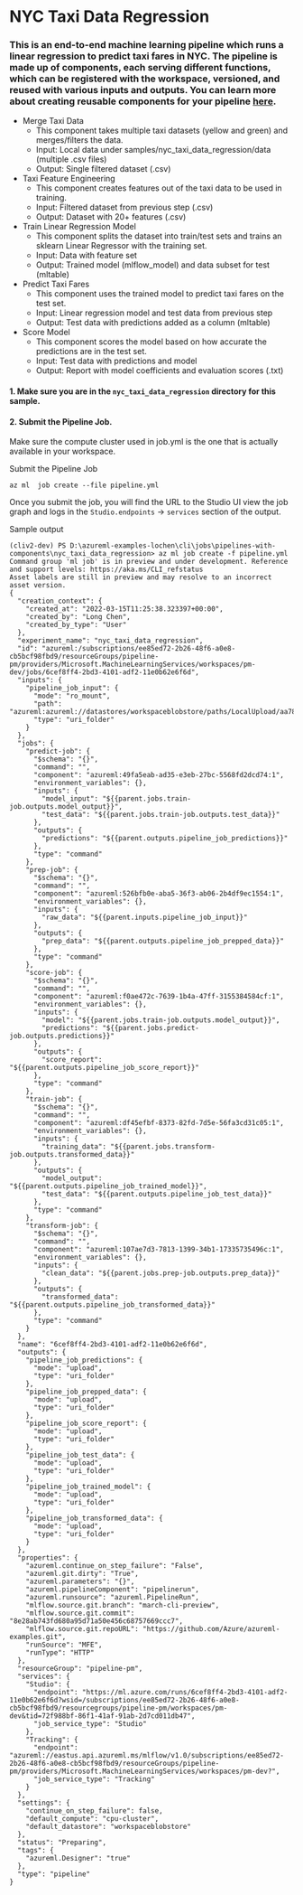 # NYC Taxi Data Regression 
### This is an end-to-end machine learning pipeline which runs a linear regression to predict taxi fares in NYC. The pipeline is made up of components, each serving different functions, which can be registered with the workspace, versioned, and reused with various inputs and outputs. You can learn more about creating reusable components for your pipeline [here](https://github.com/Azure/azureml_run_specification/blob/master/specs/pipeline-component.md).
  * Merge Taxi Data
    * This component takes multiple taxi datasets (yellow and green) and merges/filters the data.
    * Input: Local data under samples/nyc_taxi_data_regression/data (multiple .csv files)
    * Output: Single filtered dataset (.csv)
  * Taxi Feature Engineering
    * This component creates features out of the taxi data to be used in training. 
    * Input: Filtered dataset from previous step (.csv)
    * Output: Dataset with 20+ features (.csv)
  * Train Linear Regression Model
    * This component splits the dataset into train/test sets and trains an sklearn Linear Regressor with the training set. 
    * Input: Data with feature set
    * Output: Trained model (mlflow_model) and data subset for test (mltable)
  * Predict Taxi Fares
    * This component uses the trained model to predict taxi fares on the test set.
    * Input: Linear regression model and test data from previous step
    * Output: Test data with predictions added as a column (mltable)
  * Score Model 
    * This component scores the model based on how accurate the predictions are in the test set. 
    * Input: Test data with predictions and model
    * Output: Report with model coefficients and evaluation scores (.txt) 


#### 1. Make sure you are in the `nyc_taxi_data_regression` directory for this sample.


#### 2. Submit the Pipeline Job. 

Make sure the compute cluster used in job.yml is the one that is actually available in your workspace. 

Submit the Pipeline Job
```
az ml  job create --file pipeline.yml
```

Once you submit the job, you will find the URL to the Studio UI view the job graph and logs in the `Studio.endpoints` -> `services` section of the output. 


Sample output
```
(cliv2-dev) PS D:\azureml-examples-lochen\cli\jobs\pipelines-with-components\nyc_taxi_data_regression> az ml job create -f pipeline.yml
Command group 'ml job' is in preview and under development. Reference and support levels: https://aka.ms/CLI_refstatus
Asset labels are still in preview and may resolve to an incorrect asset version.
{
  "creation_context": {
    "created_at": "2022-03-15T11:25:38.323397+00:00",
    "created_by": "Long Chen",
    "created_by_type": "User"
  },
  "experiment_name": "nyc_taxi_data_regression",
  "id": "azureml:/subscriptions/ee85ed72-2b26-48f6-a0e8-cb5bcf98fbd9/resourceGroups/pipeline-pm/providers/Microsoft.MachineLearningServices/workspaces/pm-dev/jobs/6cef8ff4-2bd3-4101-adf2-11e0b62e6f6d",
  "inputs": {
    "pipeline_job_input": {
      "mode": "ro_mount",
      "path": "azureml:azureml://datastores/workspaceblobstore/paths/LocalUpload/aa784b6f4b0d0d3090bcd00415290f39/data",
      "type": "uri_folder"
    }
  },
  "jobs": {
    "predict-job": {
      "$schema": "{}",
      "command": "",
      "component": "azureml:49fa5eab-ad35-e3eb-27bc-5568fd2dcd74:1",
      "environment_variables": {},
      "inputs": {
        "model_input": "${{parent.jobs.train-job.outputs.model_output}}",
        "test_data": "${{parent.jobs.train-job.outputs.test_data}}"
      },
      "outputs": {
        "predictions": "${{parent.outputs.pipeline_job_predictions}}"
      },
      "type": "command"
    },
    "prep-job": {
      "$schema": "{}",
      "command": "",
      "component": "azureml:526bfb0e-aba5-36f3-ab06-2b4df9ec1554:1",
      "environment_variables": {},
      "inputs": {
        "raw_data": "${{parent.inputs.pipeline_job_input}}"
      },
      "outputs": {
        "prep_data": "${{parent.outputs.pipeline_job_prepped_data}}"
      },
      "type": "command"
    },
    "score-job": {
      "$schema": "{}",
      "command": "",
      "component": "azureml:f0ae472c-7639-1b4a-47ff-3155384584cf:1",
      "environment_variables": {},
      "inputs": {
        "model": "${{parent.jobs.train-job.outputs.model_output}}",
        "predictions": "${{parent.jobs.predict-job.outputs.predictions}}"
      },
      "outputs": {
        "score_report": "${{parent.outputs.pipeline_job_score_report}}"
      },
      "type": "command"
    },
    "train-job": {
      "$schema": "{}",
      "command": "",
      "component": "azureml:df45efbf-8373-82fd-7d5e-56fa3cd31c05:1",
      "environment_variables": {},
      "inputs": {
        "training_data": "${{parent.jobs.transform-job.outputs.transformed_data}}"
      },
      "outputs": {
        "model_output": "${{parent.outputs.pipeline_job_trained_model}}",
        "test_data": "${{parent.outputs.pipeline_job_test_data}}"
      },
      "type": "command"
    },
    "transform-job": {
      "$schema": "{}",
      "command": "",
      "component": "azureml:107ae7d3-7813-1399-34b1-17335735496c:1",
      "environment_variables": {},
      "inputs": {
        "clean_data": "${{parent.jobs.prep-job.outputs.prep_data}}"
      },
      "outputs": {
        "transformed_data": "${{parent.outputs.pipeline_job_transformed_data}}"
      },
      "type": "command"
    }
  },
  "name": "6cef8ff4-2bd3-4101-adf2-11e0b62e6f6d",
  "outputs": {
    "pipeline_job_predictions": {
      "mode": "upload",
      "type": "uri_folder"
    },
    "pipeline_job_prepped_data": {
      "mode": "upload",
      "type": "uri_folder"
    },
    "pipeline_job_score_report": {
      "mode": "upload",
      "type": "uri_folder"
    },
    "pipeline_job_test_data": {
      "mode": "upload",
      "type": "uri_folder"
    },
    "pipeline_job_trained_model": {
      "mode": "upload",
      "type": "uri_folder"
    },
    "pipeline_job_transformed_data": {
      "mode": "upload",
      "type": "uri_folder"
    }
  },
  "properties": {
    "azureml.continue_on_step_failure": "False",
    "azureml.git.dirty": "True",
    "azureml.parameters": "{}",
    "azureml.pipelineComponent": "pipelinerun",
    "azureml.runsource": "azureml.PipelineRun",
    "mlflow.source.git.branch": "march-cli-preview",
    "mlflow.source.git.commit": "8e28ab743fd680a95d71a50e456c68757669ccc7",
    "mlflow.source.git.repoURL": "https://github.com/Azure/azureml-examples.git",
    "runSource": "MFE",
    "runType": "HTTP"
  },
  "resourceGroup": "pipeline-pm",
  "services": {
    "Studio": {
      "endpoint": "https://ml.azure.com/runs/6cef8ff4-2bd3-4101-adf2-11e0b62e6f6d?wsid=/subscriptions/ee85ed72-2b26-48f6-a0e8-cb5bcf98fbd9/resourcegroups/pipeline-pm/workspaces/pm-dev&tid=72f988bf-86f1-41af-91ab-2d7cd011db47",
      "job_service_type": "Studio"
    },
    "Tracking": {
      "endpoint": "azureml://eastus.api.azureml.ms/mlflow/v1.0/subscriptions/ee85ed72-2b26-48f6-a0e8-cb5bcf98fbd9/resourceGroups/pipeline-pm/providers/Microsoft.MachineLearningServices/workspaces/pm-dev?",
      "job_service_type": "Tracking"
    }
  },
  "settings": {
    "continue_on_step_failure": false,
    "default_compute": "cpu-cluster",
    "default_datastore": "workspaceblobstore"
  },
  "status": "Preparing",
  "tags": {
    "azureml.Designer": "true"
  },
  "type": "pipeline"
}
```


